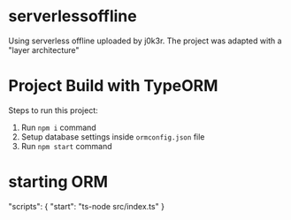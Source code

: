 # serverlessoffline
Using serverless offline uploaded by j0k3r. The project was adapted with a "layer architecture"



# Project Build with TypeORM
Steps to run this project:

1. Run `npm i` command
2. Setup database settings inside `ormconfig.json` file
3. Run `npm start` command

# starting ORM
"scripts": {
      "start": "ts-node src/index.ts"
   }
